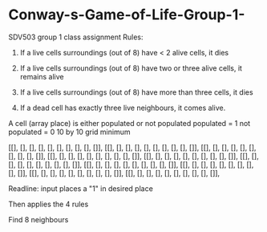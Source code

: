 # Conway-s-Game-of-Life-Group-1-
SDV503 group 1 class assignment
 Rules: 

 1. If a live cells surroundings (out of 8) have < 2 alive cells, it dies

 2. If a live cells surroundings (out of 8) have two or three alive cells, it remains alive

 3. If a live cells surroundings (out of 8) have more than three cells, it dies

 4. If a dead cell has exactly three live neighbours, it comes alive. 

 A cell (array place) is either populated or not populated
     populated = 1
 not populated = 0
 10 by 10 grid minimum

 [[], [], [], [], [], [], [], [], [], []], 
 [[], [], [], [], [], [], [], [], [], []], 
 [[], [], [], [], [], [], [], [], [], []], 
 [[], [], [], [], [], [], [], [], [], []], 
 [[], [], [], [], [], [], [], [], [], []], 
 [[], [], [], [], [], [], [], [], [], []],
 [[], [], [], [], [], [], [], [], [], []], 
 [[], [], [], [], [], [], [], [], [], []], 
 [[], [], [], [], [], [], [], [], [], []],
 [[], [], [], [], [], [], [], [], [], []],

 Readline: input places a "1" in desired place

 Then applies the 4 rules

 Find 8 neighbours

